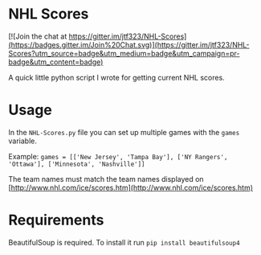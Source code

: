 # NHL Scores

[![Join the chat at https://gitter.im/jtf323/NHL-Scores](https://badges.gitter.im/Join%20Chat.svg)](https://gitter.im/jtf323/NHL-Scores?utm_source=badge&utm_medium=badge&utm_campaign=pr-badge&utm_content=badge)

A quick little python script I wrote for getting current NHL scores.

# Usage

In the `NHL-Scores.py` file you can set up multiple games with the `games` variable.

Example: `games = [['New Jersey', 'Tampa Bay'], ['NY Rangers', 'Ottawa'], ['Minnesota', 'Nashville']]`

The team names must match the team names displayed  on [http://www.nhl.com/ice/scores.htm](http://www.nhl.com/ice/scores.htm)

# Requirements

BeautifulSoup is required. To install it run `pip install beautifulsoup4`
